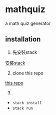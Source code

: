 # mathquiz

a math quiz generator

## installation

1. 先安裝stack

[安裝stack](https://docs.haskellstack.org/en/stable/README/)

2. clone this repo

[this repo](https://github.com/bestian/mathquiz)

3.
* ``` stack install ```
* ``` stack run ```
